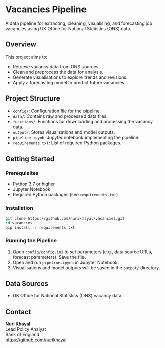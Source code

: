 #  Vacancies Pipeline

A data pipeline for extracting, cleaning, visualising, and forecasting job vacancies using UK Office for National Statistics (ONS) data.

##  Overview

This project aims to:
- Retrieve vacancy data from ONS sources.
- Clean and preprocess the data for analysis.
- Generate visualisations to explore trends and revisions.
- Apply a forecasting model to predict future vacancies.

## Project Structure
- `config/`: Configuration file for the pipeline.
- `data/`: Contains raw and processed data files.
- `functions/`: Functions for downloading and processing the vacancy data.
- `output/`: Stores visualisations and model outputs.
- `pipeline.ipynb`: Jupyter notebook implementing the pipeline.
- `requirements.txt`: List of required Python packages.

## Getting Started
### Prerequisites
- Python 3.7 or higher
- Jupyter Notebook
- Required Python packages (see `requirements.txt`)

### Installation
```bash
git clone https://github.com/nurikhayal/vacancies.git
cd vacancies
pip install -r requirements.txt
```
### Running the Pipeline
1. Open `config/config.ini` to set parameters (e.g., data source URLs, forecast parameters). Save the file.
2. Open and run `pipeline.ipynb` in Jupyter Notebook.
3. Visualisations and model outputs will be saved in the `output/` directory.

## Data Sources
- UK Office for National Statistics (ONS) vacancy data.

## Contact
**Nuri Khayal**  
Lead Policy Analyst  
Bank of England  
https://github.com/nurikhayal 

